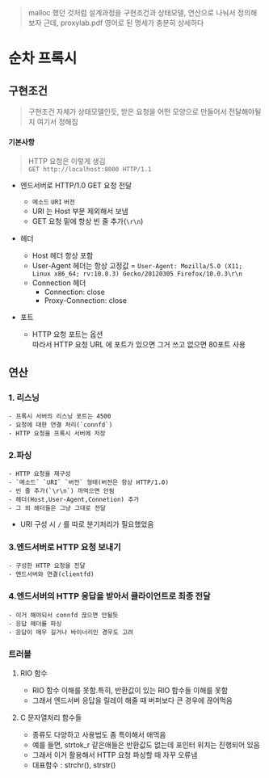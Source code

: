 > malloc 했던 것처럼 설계과정을 구현조건과 상태모델, 연산으로 나눠서 정의해보자
> 근데, proxylab.pdf 영어로 된 명세가 충분히 상세하다

# 순차 프록시

## 구현조건
> 구현조건 자체가 상태모델인듯, 받은 요청을 어떤 모양으로 만들어서 전달해야될지 여기서 정해짐

#### 기본사항
> HTTP 요청은 이렇게 생김<br>
> `GET http://localhost:8000 HTTP/1.1`

- 엔드서버로 HTTP/1.0 GET 요청 전달
    - `메소드` `URI` `버전` 
    - URI 는 Host 부분 제외해서 보냄
    - GET 요청 밑에 항상 빈 줄 추가(`\r\n`)
- 헤더
    - Host 헤더 항상 포함
    - User-Agent 헤더는 항상 고정값 = `User-Agent: Mozilla/5.0 (X11; Linux x86_64; rv:10.0.3) Gecko/20120305 Firefox/10.0.3\r\n`
    - Connection 헤더
        - Connection: close
        - Proxy-Connection: close

- 포트
    - HTTP 요청 포트는 옵션<br>
    따라서 HTTP 요청 URL 에 포트가 있으면 그거 쓰고 없으면 80포트 사용

## 연산

### 1. 리스닝
    - 프록시 서버의 리스닝 포트는 4500
    - 요청에 대한 연결 처리(`connfd`)
    - HTTP 요청을 프록시 서버에 저장

### 2.파싱
    - HTTP 요청을 재구성
    - `메소드` `URI` `버전` 형태(버전은 항상 HTTP/1.0)
    - 빈 줄 추가(`\r\n`) 까먹으면 안됨
    - 헤더(Host,User-Agent,Connetion) 추가
    - 그 외 헤더들은 그냥 그대로 전달

- URI 구성 시 `/` 를 따로 분기처리가 필요했었음

### 3.엔드서버로 HTTP 요청 보내기
    - 구성한 HTTP 요청을 전달
    - 엔드서버와 연결(clientfd)

### 4.엔드서버의 HTTP 응답을 받아서 클라이언트로 최종 전달
    - 이거 해야되서 connfd 끊으면 안될듯
    - 응답 헤더를 파싱
    - 응답이 매우 길거나 바이너리인 경우도 고려


### 트러블

1. RIO 함수
    - RIO 함수 이해를 못함.특히, 반환값이 있는 RIO 함수들 이해를 못함
    - 그래서 엔드서버 응답을 릴레이 해줄 때 버퍼보다 큰 경우에 끊어먹음

2. C 문자열처리 함수들
    - 종류도 다양하고 사용법도 좀 특이해서 애먹음
    - 예를 들면, strtok_r 같은애들은 반환값도 없는데 포인터 위치는 진행되어 있음
    - 그래서 이거 활용해서 HTTP 요청 파싱할 때 자꾸 오류냄
    - 대표함수 : strchr(), strstr()




